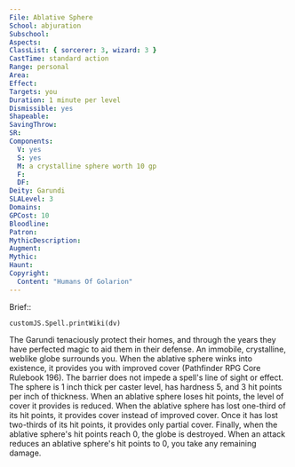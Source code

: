 ```yaml
---
File: Ablative Sphere
School: abjuration
Subschool: 
Aspects: 
ClassList: { sorcerer: 3, wizard: 3 }
CastTime: standard action
Range: personal
Area: 
Effect: 
Targets: you
Duration: 1 minute per level
Dismissible: yes
Shapeable: 
SavingThrow: 
SR: 
Components:
  V: yes
  S: yes
  M: a crystalline sphere worth 10 gp
  F: 
  DF: 
Deity: Garundi
SLALevel: 3
Domains: 
GPCost: 10
Bloodline: 
Patron: 
MythicDescription: 
Augment: 
Mythic: 
Haunt: 
Copyright:
  Content: "Humans Of Golarion"
---
```

Brief:: 

```dataviewjs
customJS.Spell.printWiki(dv)
```

The Garundi tenaciously protect their homes, and through the years they have perfected magic to aid them in their defense.  An immobile, crystalline, weblike globe surrounds you.  When the ablative sphere winks into existence, it provides you with improved cover (Pathfinder RPG Core Rulebook 196). The barrier does not impede a spell's line of sight or effect.  The sphere is 1 inch thick per caster level, has hardness 5, and 3 hit points per inch of thickness. When an ablative sphere loses hit points, the level of cover it provides is reduced. When the ablative sphere has lost one-third of its hit points, it provides cover instead of improved cover. Once it has lost two-thirds of its hit points, it provides only partial cover. Finally, when the ablative sphere's hit points reach 0, the globe is destroyed. When an attack reduces an ablative sphere's hit points to 0, you take any remaining damage.
